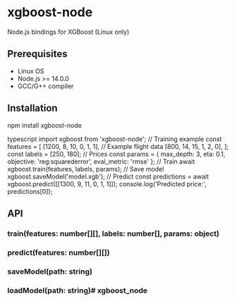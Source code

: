 
# xgboost-node

Node.js bindings for XGBoost (Linux only)

## Prerequisites
- Linux OS
- Node.js >= 14.0.0
- GCC/G++ compiler

## Installation
npm install xgboost-node

typescript
import xgboost from 'xgboost-node';
// Training example
const features = [
[1200, 8, 10, 0, 1, 1], // Example flight data
[800, 14, 15, 1, 2, 0],
];
const labels = [250, 180]; // Prices
const params = {
max_depth: 3,
eta: 0.1,
objective: 'reg:squarederror',
eval_metric: 'rmse'
};
// Train
await xgboost.train(features, labels, params);
// Save model
xgboost.saveModel('model.xgb');
// Predict
const predictions = await xgboost.predict([[1300, 9, 11, 0, 1, 1]]);
console.log('Predicted price:', predictions[0]);



## API
### train(features: number[][], labels: number[], params: object)
### predict(features: number[][])
### saveModel(path: string)
### loadModel(path: string)# xgboost_node
